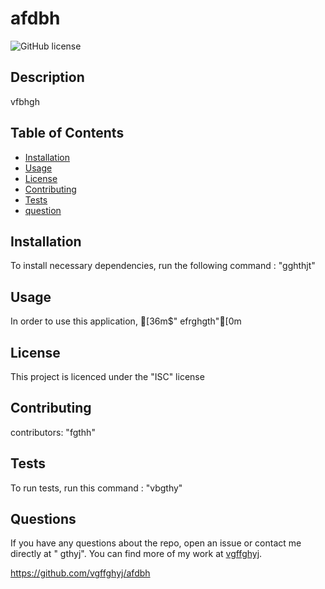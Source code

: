 
  # afdbh
  ![GitHub license](https://img.shields.io/badge/license-ISC-blue.svg)
## Description
vfbhgh
## Table of Contents 
- [Installation](#installation)
- [Usage](#usage)
- [License](#license)
- [Contributing](#contributing)
- [Tests](#tests)
- [question](#questions)

## Installation
To install necessary dependencies, run the following command : "gghthjt"

## Usage
In order to use this application, [36m$" efrghgth"[0m

## License

This project is licenced under the "ISC" license

## Contributing

 contributors: "fgthh"
## Tests

To run tests, run this command : "vbgthy"

## Questions

If you have any questions about the repo, open an issue or contact me directly at " gthyj". You can find more of my work at
 [vgffghyj](https://github.com/vgffghyj/).

 https://github.com/vgffghyj/afdbh

